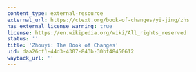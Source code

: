```yaml
---
content_type: external-resource
external_url: https://ctext.org/book-of-changes/yi-jing/zhs
has_external_license_warning: true
license: https://en.wikipedia.org/wiki/All_rights_reserved
status: ''
title: 'Zhouyi: The Book of Changes'
uid: daa26cf1-44d3-4307-843b-30bf48450612
wayback_url: ''
---
```

